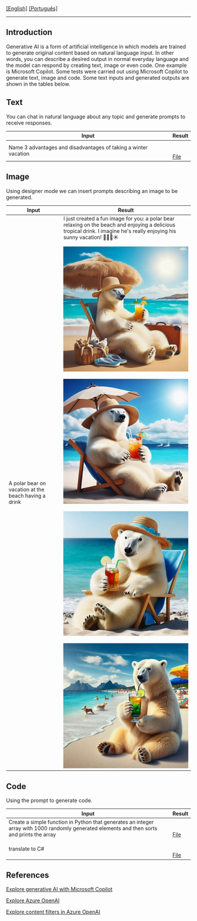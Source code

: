 [\[English\]](#Introduction) [\[Português\]](READMEP.md)
_______________________________________________________________________________________________________________________________________
## Introduction
Generative AI is a form of artificial intelligence in which models are trained to generate original content based on natural language input. In other words, you can describe a desired output in normal everyday language and the model can respond by creating text, image or even code. One example is Microsoft Copilot.
Some tests were carried out using Microsoft Copilot to generate text, image and code. Some text inputs and generated outputs are shown in the tables below.

## Text

You can chat in natural language about any topic and generate prompts to receive responses.

| Input                                      | Result                                | 
|---------------------------------------------|-----------------------------------------------|
|Name 3 advantages and disadvantages of taking a winter vacation | <br><br>[File](Output/Output1.md) |

## Image

Using designer mode we can insert prompts describing an image to be generated.

| Input                                      | Result                                 | 
|---------------------------------------------|-----------------------------------------------|
| A polar bear on vacation at the beach having a drink | I just created a fun image for you: a polar bear relaxing on the beach and enjoying a delicious tropical drink. I imagine he's really enjoying his sunny vacation! 🐻‍❄️🍹☀️<br><br> ![Image](Output/Output2.jpg)<br><br> ![Image](Output/Output3.jpg)<br><br> ![Image](Output/Output4.jpg)<br><br> ![Image](Output/Output5.jpg) | 

## Code

Using the prompt to generate code.

| Input                                      | Result                                 | 
|---------------------------------------------|-----------------------------------------------|
| Create a simple function in Python that generates an integer array with 1000 randomly generated elements and then sorts and prints the array | <br><br>[File](Output/Output6.md) |
| translate to C# | <br><br>[File](Output/Output7.md) |

## References

[Explore generative AI with Microsoft Copilot](https://microsoftlearning.github.io/mslearn-ai-fundamentals/Instructions/Labs/12-generative-ai.html)

[Explore Azure OpenAI](https://microsoftlearning.github.io/mslearn-ai-fundamentals/Instructions/Labs/13-azure-openai.html)

[Explore content filters in Azure OpenAI](https://microsoftlearning.github.io/mslearn-ai-fundamentals/Instructions/Labs/14-azure-openai-content-filters.html)
